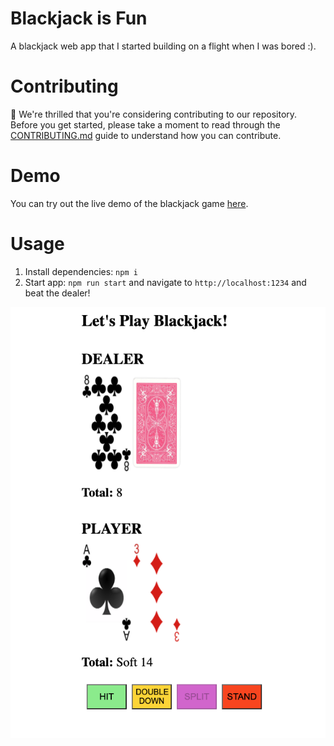 # Blackjack is Fun
A blackjack web app that I started building on a flight when I was bored :).

# Contributing
🎉 We're thrilled that you're considering contributing to our repository. Before you get started, please take a moment to read through the [CONTRIBUTING.md](/CONTRIBUTING.md) guide to understand how you can contribute. 

# Demo
You can try out the live demo of the blackjack game [here](https://blackjack-mpnm.onrender.com/).

# Usage
1. Install dependencies: `npm i`
2. Start app: `npm run start` and navigate to `http://localhost:1234` and beat the dealer!

![Blackjack](./public/sampleGameplay.png)
